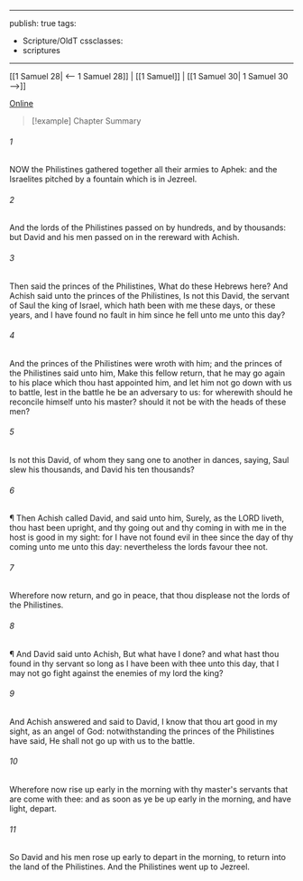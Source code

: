 

---
publish: true
tags:
  - Scripture/OldT
cssclasses:
  - scriptures
---
[[1 Samuel 28| <-- 1 Samuel 28]] | [[1 Samuel]] | [[1 Samuel 30| 1 Samuel 30 -->]]

[Online](https://churchofjesuschrist.org/study/scriptures/ot/1-sam/29?lang=eng)

>[!example] Chapter Summary
>
###### 1
NOW the Philistines gathered together all their armies to Aphek: and the Israelites pitched by a fountain which is in Jezreel.
###### 2
And the lords of the Philistines passed on by hundreds, and by thousands: but David and his men passed on in the rereward with Achish.
###### 3
Then said the princes of the Philistines, What do these Hebrews here?  And Achish said unto the princes of the Philistines, Is not this David, the servant of Saul the king of Israel, which hath been with me these days, or these years, and I have found no fault in him since he fell unto me unto this day?
###### 4
And the princes of the Philistines were wroth with him; and the princes of the Philistines said unto him, Make this fellow return, that he may go again to his place which thou hast appointed him, and let him not go down with us to battle, lest in the battle he be an adversary to us: for wherewith should he reconcile himself unto his master?  should it not be with the heads of these men?
###### 5
Is not this David, of whom they sang one to another in dances, saying, Saul slew his thousands, and David his ten thousands?
###### 6
¶ Then Achish called David, and said unto him, Surely, as the LORD liveth, thou hast been upright, and thy going out and thy coming in with me in the host is good in my sight: for I have not found evil in thee since the day of thy coming unto me unto this day: nevertheless the lords favour thee not.
###### 7
Wherefore now return, and go in peace, that thou displease not the lords of the Philistines.
###### 8
¶ And David said unto Achish, But what have I done?  and what hast thou found in thy servant so long as I have been with thee unto this day, that I may not go fight against the enemies of my lord the king?
###### 9
And Achish answered and said to David, I know that thou art good in my sight, as an angel of God: notwithstanding the princes of the Philistines have said, He shall not go up with us to the battle.
###### 10
Wherefore now rise up early in the morning with thy master's servants that are come with thee: and as soon as ye be up early in the morning, and have light, depart.
###### 11
So David and his men rose up early to depart in the morning, to return into the land of the Philistines.  And the Philistines went up to Jezreel.



